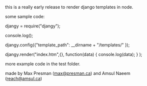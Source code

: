 this is a really early release to render django templates in node.

some sample code:

  djangy = require("djangy");

console.log();

djangy.config({"template_path": __dirname + "/templates/" });

djangy.render("index.htm",{}, function(data) {
  console.log(data);
	}
	);

more example code in the test folder.

made by Max Presman (max@presman.ca) and Amsul Naeem (reach@amsul.ca)